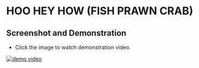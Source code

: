 # HOO HEY HOW (FISH PRAWN CRAB)

## Screenshot and Demonstration
- Click the image to watch demonstration video.

[![demo video](https://github.com/lamdwzrd/game-bau-cua/blob/main/bau-cua/bau-cua/images/screenshot.png)](https://youtu.be/Cc8695fzB-o)
